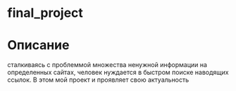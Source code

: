 # final_project
# Описание
сталкиваясь с проблеммой множества ненужной информации на
определенных сайтах, человек нуждается в быстром поиске наводящих ссылок.
В этом мой проект и проявляет свою актуальность
